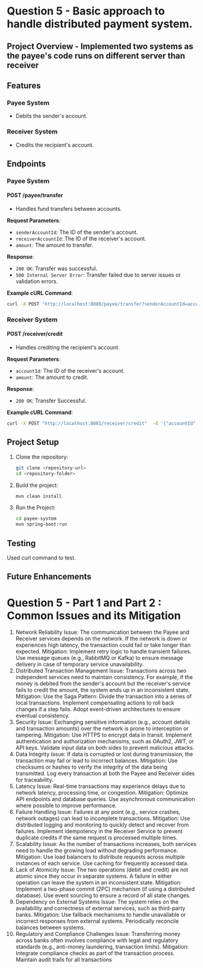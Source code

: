 # Question 5 - Basic approach to handle distributed payment system.
## Project Overview - Implemented two systems as the payee's code runs on different server than receiver
## Features
### Payee System
- Debits the sender's account.

### Receiver System
- Credits the recipient's account.

## Endpoints
### Payee System
#### **POST /payee/transfer**
- Handles fund transfers between accounts.

**Request Parameters**:
- `senderAccountId`: The ID of the sender's account.
- `receiverAccountId`: The ID of the receiver's account.
- `amount`: The amount to transfer.

**Response**:
- `200 OK`: Transfer was successful.
- `500 Internal Server Error`: Transfer failed due to server issues or validation errors.

**Example cURL Command**:
```bash
curl -X POST "http://localhost:8080/payee/transfer?senderAccountId=accA&receiverAccountId=accB&amount=1000"
```

### Receiver System
#### **POST /receiver/credit**
- Handles crediting the recipient's account.

**Request Parameters**:
- `accountId`: The ID of the receiver's account.
- `amount`: The amount to credit.

**Response**:
- `200 OK`: Transfer Successful.

**Example cURL Command**:
```bash
curl -X POST "http://localhost:8081/receiver/credit"  -d '{"accountId":"AccB1", "amount":100}'
```

## Project Setup
1. Clone the repository:
   ```bash
   git clone <repository-url>
   cd <repository-folder>
   ```

2. Build the project:
   ```bash
   mvn clean install
   ```

3. Run the Project:
   ```bash
   cd payee-system
   mvn spring-boot:run
   ```

## Testing
Used curl command to test.

## Future Enhancements
# Question 5 - Part 1 and Part 2 : Common Issues and its Mitigation
1. Network Reliability
Issue: The communication between the Payee and Receiver services depends on the network. If the network is down or experiences high latency, the transaction could fail or take longer than expected.
Mitigation:
Implement retry logic to handle transient failures.
Use message queues (e.g., RabbitMQ or Kafka) to ensure message delivery in case of temporary service unavailability.
2. Distributed Transaction Management
Issue: Transactions across two independent services need to maintain consistency. For example, if the money is debited from the sender's account but the receiver's service fails to credit the amount, the system ends up in an inconsistent state.
Mitigation:
Use the Saga Pattern:
Divide the transaction into a series of local transactions.
Implement compensating actions to roll back changes if a step fails.
Adopt event-driven architectures to ensure eventual consistency.
3. Security
Issue: Exchanging sensitive information (e.g., account details and transaction amounts) over the network is prone to interception or tampering.
Mitigation:
Use HTTPS to encrypt data in transit.
Implement authentication and authorization mechanisms, such as OAuth2, JWT, or API keys.
Validate input data on both sides to prevent malicious attacks.
4. Data Integrity
Issue: If data is corrupted or lost during transmission, the transaction may fail or lead to incorrect balances.
Mitigation:
Use checksums or hashes to verify the integrity of the data being transmitted.
Log every transaction at both the Payee and Receiver sides for traceability.
5. Latency
Issue: Real-time transactions may experience delays due to network latency, processing time, or congestion.
Mitigation:
Optimize API endpoints and database queries.
Use asynchronous communication where possible to improve performance.
6. Failure Handling
Issue: Failures at any point (e.g., service crashes, network outages) can lead to incomplete transactions.
Mitigation:
Use distributed logging and monitoring to quickly detect and recover from failures.
Implement idempotency in the Receiver Service to prevent duplicate credits if the same request is processed multiple times.
7. Scalability
Issue: As the number of transactions increases, both services need to handle the growing load without degrading performance.
Mitigation:
Use load balancers to distribute requests across multiple instances of each service.
Use caching for frequently accessed data.
8. Lack of Atomicity
Issue: The two operations (debit and credit) are not atomic since they occur in separate systems. A failure in either operation can leave the system in an inconsistent state.
Mitigation:
Implement a two-phase commit (2PC) mechanism (if using a distributed database).
Use event sourcing to ensure a record of all state changes.
9. Dependency on External Systems
Issue: The system relies on the availability and correctness of external services, such as third-party banks.
Mitigation:
Use fallback mechanisms to handle unavailable or incorrect responses from external systems.
Periodically reconcile balances between systems.
10. Regulatory and Compliance Challenges
Issue: Transferring money across banks often involves compliance with legal and regulatory standards (e.g., anti-money laundering, transaction limits).
Mitigation:
Integrate compliance checks as part of the transaction process.
Maintain audit trails for all transactions